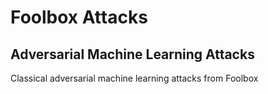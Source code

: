 # Foolbox Attacks

## Adversarial Machine Learning Attacks

Classical adversarial machine learning attacks from Foolbox
